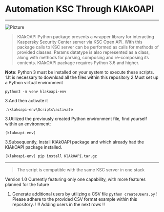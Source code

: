 # **Automation KSC Through KlAkOAPI**
***
![Picture](https://upload.wikimedia.org/wikipedia/commons/thumb/2/25/Kaspersky_logo.svg/1280px-Kaspersky_logo.svg.png)
> KlAkOAPI Python package presents a wrapper library for interacting Kaspersky Security Center server via KSC Open API. With this package calls to KSC server can be performed as calls for methods of provided classes. Params datatype is also represented as a class, along with methods for parsing, composing and re-composing its contents. KlAkOAPI package requires Python 3.6 and higher.
> 
**Note:** Python 3 must be installed on your system to execute these scripts.
1.It is necessary to download all the files within this repository
2.Must set up a Python virtual environment
```
python3 -m venv klakoapi-env
```
3.And then activate it
```
.\klakoapi-env\Scripts\activate
```
3.Utilized the previously created Python environment file, find yourself within an environment:
```
(klakoapi-env)
```
3.Subsequently, Install KlAkOAPI package and which already had the KlAkOAPI package installed.
```
(klakoapi-env) pip install KlAkOAPI.tar.gz
```
***
> The script is compatible with the same KSC server in one stack
>
Version 1.0
Currently featuring only one capability, with more features planned for the future
1. Generate additional users by utilizing a CSV file
``` python createUsers.py ```
! Please adhere to the provided CSV format example within this repository. !
!! Adding users in the next rows !!
